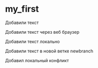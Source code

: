 ﻿# my_first

Добавили текст

Добавили текст через веб браузер


Добавили текст локально

Добавили текст в новой ветке newbranch

Добавил локальный конфликт